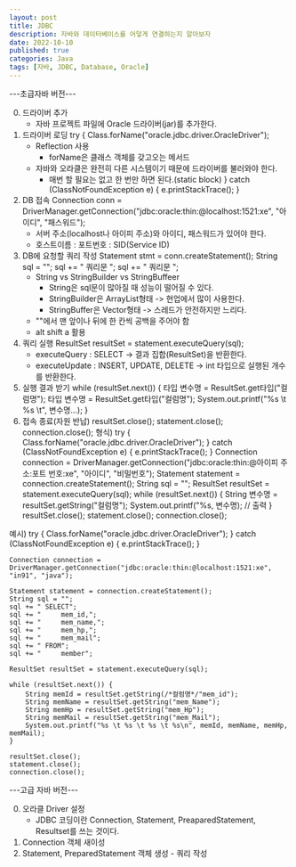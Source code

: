 ```yaml
---
layout: post
title: JDBC
description: 자바와 데이터베이스를 어덯게 연결하는지 알아보자
date: 2022-10-10
published: true
categories: Java
tags: [자바, JDBC, Database, Oracle]
---
```


---초급자바 버전---

0. 드라이버 추가
   - 자바 프로젝트 파일에 Oracle 드라이버(jar)를 추가한다.
1. 드라이버 로딩
    try {
    Class.forName("oracle.jdbc.driver.OracleDriver");
    - Reflection 사용
      - forName은 클래스 객체를 갖고오는 메서드
    - 자바와 오라클은 완전히 다른 시스템이기 때문에 드라이버를 불러와야 한다.
      - 매번 할 필요는 없고 한 번만 하면 된다.(static block)
	} catch (ClassNotFoundException e) {
	    e.printStackTrace();
	}
2. DB 접속
    Connection conn = DriverManager.getConnection("jdbc:oracle:thin:@localhost:1521:xe", "아이디", "패스워드");
    - 서버 주소(localhost나 아이피 주소)와 아이디, 패스워드가 있어야 한다.
    - 호스트이름 : 포트번호 : SID(Service ID)
3. DB에 요청할 쿼리 작성
    Statement stmt = conn.createStatement();
    String sql = "";
    sql += " 쿼리문 ";
    sql += " 쿼리문 ";
    - String vs StringBuilder vs StringBuffeer
      - String은 sql문이 많아질 때 성능이 떨어질 수  있다.
      - StringBuilder은 ArrayList형태 -> 현업에서 많이 사용한다.
      - StringBuffer은 Vector형태 -> 스레드가 안전하지만 느리다.
    - ""에서 맨 앞이나 뒤에 한 칸씩 공백을 주어야 함
    - alt shift a 활용
4. 쿼리 실행
    ResultSet resultSet = statement.executeQuery(sql);
    - executeQuery : SELECT -> 결과 집합(ResultSet)을 반환한다.
    - executeUpdate : INSERT, UPDATE, DELETE -> int  타입으로 실행된 개수를 반환한다. 
5. 실행 결과 받기
     while (resultSet.next()) {
        타입 변수명 = ResultSet.get타입("컬럼명");
        타입 변수명 = ResultSet.get타입("컬럼명");
		System.out.printf("%s \t %s \t", 변수명...);
     }
6. 접속 종료(자원 반납)
    resultSet.close();
	statement.close();
	connection.close();
형식)
    try {
        Class.forName("oracle.jdbc.driver.OracleDriver");
    } catch (ClassNotFoundException e) {
        e.printStackTrace();
    }
    Connection connection = DriverManager.getConnection("jdbc:oracle:thin:@아이피 주소:포트 번호:xe", "아이디", "비밀번호"); 
    Statement statement = connection.createStatement();
    String sql = "";
    ResultSet resultSet = statement.executeQuery(sql);
    while (resultSet.next()) {
        String 변수명 = resultSet.getString("컬럼명");
        System.out.printf("%s, 변수명); // 출력
    }
    resultSet.close();
    statement.close();
    connection.close();

예시)
    try {
        Class.forName("oracle.jdbc.driver.OracleDriver");
    } catch (ClassNotFoundException e) {
        e.printStackTrace();
    }

    Connection connection = DriverManager.getConnection("jdbc:oracle:thin:@localhost:1521:xe", "in91", "java"); 

    Statement statement = connection.createStatement();
    String sql = "";
    sql += " SELECT";
    sql += "     mem_id,";
    sql += "     mem_name,";
    sql += "     mem_hp,";
    sql += "     mem_mail"; 
    sql += " FROM";
    sql += "     member";

    ResultSet resultSet = statement.executeQuery(sql);

    while (resultSet.next()) {
        String memId = resultSet.getString(/*컬럼명*/"mem_id");
        String memName = resultSet.getString("mem_Name");
        String memHp = resultSet.getString("mem_Hp");
        String memMail = resultSet.getString("mem_Mail");
        System.out.printf("%s \t %s \t %s \t %s\n", memId, memName, memHp, memMail);
    }

    resultSet.close();
    statement.close();
    connection.close();



---고급 자바 버전---

0. 오라클 Driver 설정
   - JDBC 코딩이란 Connection, Statement, PreaparedStatement, Resultset를 쓰는 것이다.
1. Connection 객체 새이성
2. Statement, PreparedStatement 객체 생성 - 쿼리 작성